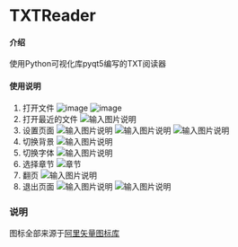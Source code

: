 # TXTReader

#### 介绍
使用Python可视化库pyqt5编写的TXT阅读器

#### 使用说明

1.  打开文件
![image](https://user-images.githubusercontent.com/83587154/210290952-b0f4e239-7b56-4845-8dea-e79da36ee3a5.png)
![image](https://user-images.githubusercontent.com/83587154/210290966-84d0abda-b321-42ef-9380-09c6adfbf35e.png)
2.  打开最近的文件
![输入图片说明](https://foruda.gitee.com/images/1672466143652140050/dc026dc4_10577857.png "屏幕截图")
3.  设置页面
![输入图片说明](https://foruda.gitee.com/images/1672466203866937223/baebe17d_10577857.png "屏幕截图")
![输入图片说明](https://foruda.gitee.com/images/1672466218294301029/2b415786_10577857.png "屏幕截图")
![输入图片说明](https://foruda.gitee.com/images/1672466243947686819/af9364f9_10577857.png "屏幕截图")
4.  切换背景
![输入图片说明](https://foruda.gitee.com/images/1672466513670545619/e4eb4683_10577857.png "屏幕截图")
5.  切换字体
![输入图片说明](https://foruda.gitee.com/images/1672466557902708811/040c3784_10577857.png "屏幕截图")
6.  选择章节
![章节](https://foruda.gitee.com/images/1672466313833760418/40ab1d80_10577857.png "屏幕截图")
7.  翻页
![输入图片说明](https://foruda.gitee.com/images/1672466406169358782/32370cd4_10577857.png "屏幕截图")
8.  退出页面
![输入图片说明](https://foruda.gitee.com/images/1672466423806596667/efc835f0_10577857.png "屏幕截图")
![输入图片说明](https://foruda.gitee.com/images/1672466444649585742/8d60061a_10577857.png "屏幕截图")


### 说明
图标全部来源于[阿里矢量图标库](https://www.iconfont.cn/)
